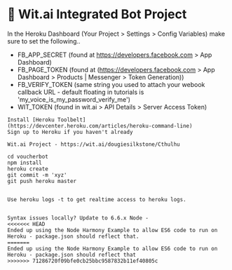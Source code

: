 # 🤖 Wit.ai Integrated Bot Project

In the Heroku Dashboard (Your Project > Settings > Config Variables) make sure to set the following..

 * FB_APP_SECRET (found at https://developers.facebook.com > App Dashboard)
 * FB_PAGE_TOKEN (found at (https://developers.facebook.com > App Dashboard > Products | Messenger > Token Generation))
 * FB_VERIFY_TOKEN (same string you used to attach your webook callback URL - default floating in tutorials is 'my_voice_is_my_password_verify_me')
 * WIT_TOKEN (found in wit.ai > API Details > Server Access Token)



``` 
Install [Heroku Toolbelt](https://devcenter.heroku.com/articles/heroku-command-line)
Sign up to Heroku if you haven't already

Wit.ai Project - https://wit.ai/dougiesilkstone/Cthulhu

cd voucherbot
npm install
heroku create
git commit -m 'xyz'
git push heroku master


Use heroku logs -t to get realtime access to heroku logs.


Syntax issues locally? Update to 6.6.x Node - 
<<<<<<< HEAD
Ended up using the Node Harmony Example to allow ES6 code to run on Heroku - package.json should reflect that. 
=======
Ended up using the Node Harmony Example to allow ES6 code to run on Heroku - package.json should reflect that
>>>>>>> 71286720f09bfe0cb25bbc9587832b11ef40805c
```



